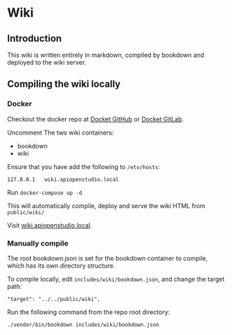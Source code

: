Wiki
====

Introduction
------------

This wiki is written entirely in markdown, compiled by bookdown and deployed to
the wiki server.

Compiling the wiki locally
--------------------------

### Docker

Checkout the docker repo at [Docket GitHub][docker_github]
or [Docket GitLab][docker_gitlab].

Uncomment The two wiki containers:

* bookdown
* wiki

Ensure that you have add the following to ```/etv/hosts```:

    127.0.0.1   wiki.apiopenstudio.local

Run ```docker-compose up -d```

This will automatically compile, deploy and serve the wiki HTML
from ```public/wiki/```

Visit [wiki.apiopenstudio.local][wiki_local].

### Manually compile

The root bookdown.json is set for the bookdown container to compile, which has
its own directory structure.

To compile locally, edit ```includes/wiki/bookdown.json```, and change the
target path:

    "target": "../../public/wiki",

Run the following command from the repo root directory:

    ./vendor/bin/bookdown includes/wiki/bookdown.json

[docker_github]: https://github.com/naala89/api_open_studio_docker

[docker_gitlab]: https://gitlab.com/john89/api_open_studio_docker

[wiki_local]: https://wiki.apiopenstudio.local